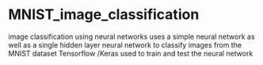 # MNIST_image_classification
image classification using neural networks
uses a simple neural network as well as a single hidden layer neural network to classify images from the MNIST dataset
Tensorflow /Keras used to train and test the neural network 
